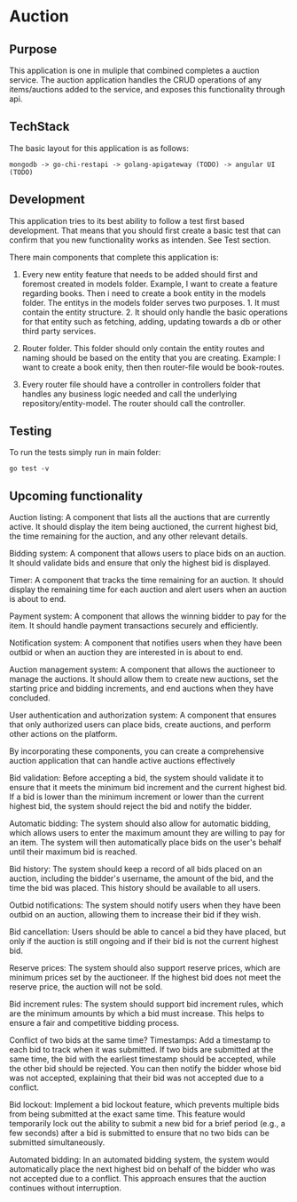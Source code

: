 # Auction
## Purpose
This application is one in muliple that combined completes a auction service. The auction application handles the CRUD operations of any items/auctions added to the service, and exposes this functionality through api.

## TechStack
The basic layout for this application is as follows:
    
    mongodb -> go-chi-restapi -> golang-apigateway (TODO) -> angular UI (TODO)


## Development
This application tries to its best ability to follow a test first based development. That means that you should first create a basic test that can confirm that you new functionality works as intenden. See Test section.

There main components that complete this application is:


1. Every new entity feature that needs to be added should first and foremost created in models folder. Example, I want to create a feature regarding books. Then i need to create a book entity in the models folder. The entitys in the models folder serves two purposes. 1. It must contain the entity structure. 2. It should only handle the basic operations for that entity such as fetching, adding, updating towards a db or other third party services. 

2. Router folder. This folder should only contain the entity routes and naming should be based on the entity that you are creating. Example: I want to create a book enity, then then router-file would be book-routes.

3. Every router file should have a controller in controllers folder that handles any business logic needed and call the underlying repository/entity-model. The router should call the controller.
## Testing

To run the tests simply run in main folder:
    
    go test -v


## Upcoming functionality
Auction listing: A component that lists all the auctions that are currently active. It should display the item being auctioned, the current highest bid, the time remaining for the auction, and any other relevant details.

Bidding system: A component that allows users to place bids on an auction. It should validate bids and ensure that only the highest bid is displayed.

Timer: A component that tracks the time remaining for an auction. It should display the remaining time for each auction and alert users when an auction is about to end.

Payment system: A component that allows the winning bidder to pay for the item. It should handle payment transactions securely and efficiently.

Notification system: A component that notifies users when they have been outbid or when an auction they are interested in is about to end.

Auction management system: A component that allows the auctioneer to manage the auctions. It should allow them to create new auctions, set the starting price and bidding increments, and end auctions when they have concluded.

User authentication and authorization system: A component that ensures that only authorized users can place bids, create auctions, and perform other actions on the platform.

By incorporating these components, you can create a comprehensive auction application that can handle active auctions effectively

Bid validation: Before accepting a bid, the system should validate it to ensure that it meets the minimum bid increment and the current highest bid. If a bid is lower than the minimum increment or lower than the current highest bid, the system should reject the bid and notify the bidder.

Automatic bidding: The system should also allow for automatic bidding, which allows users to enter the maximum amount they are willing to pay for an item. The system will then automatically place bids on the user's behalf until their maximum bid is reached.

Bid history: The system should keep a record of all bids placed on an auction, including the bidder's username, the amount of the bid, and the time the bid was placed. This history should be available to all users.

Outbid notifications: The system should notify users when they have been outbid on an auction, allowing them to increase their bid if they wish.

Bid cancellation: Users should be able to cancel a bid they have placed, but only if the auction is still ongoing and if their bid is not the current highest bid.

Reserve prices: The system should also support reserve prices, which are minimum prices set by the auctioneer. If the highest bid does not meet the reserve price, the auction will not be sold.

Bid increment rules: The system should support bid increment rules, which are the minimum amounts by which a bid must increase. This helps to ensure a fair and competitive bidding process.

Conflict of two bids at the same time?
Timestamps: Add a timestamp to each bid to track when it was submitted. If two bids are submitted at the same time, the bid with the earliest timestamp should be accepted, while the other bid should be rejected. You can then notify the bidder whose bid was not accepted, explaining that their bid was not accepted due to a conflict.

Bid lockout: Implement a bid lockout feature, which prevents multiple bids from being submitted at the exact same time. This feature would temporarily lock out the ability to submit a new bid for a brief period (e.g., a few seconds) after a bid is submitted to ensure that no two bids can be submitted simultaneously.

Automated bidding: In an automated bidding system, the system would automatically place the next highest bid on behalf of the bidder who was not accepted due to a conflict. This approach ensures that the auction continues without interruption.